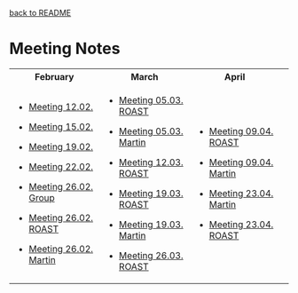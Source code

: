 <a name="top"></a>
[back to README](../README.md)
# Meeting Notes

<table>
<tr><th style='text-align:center'>
February 
</th><th style='text-align:center'> 
March
</th><th style='text-align:center'>
April
</th><th style='text-align:center'>

<tr><td>

- [Meeting 12.02.](meetingnotes/meeting12_02.md)

- [Meeting 15.02.](meetingnotes/meeting15_02.md)

- [Meeting 19.02.](meetingnotes/meeting19_02.md)

- [Meeting 22.02.](meetingnotes/meeting22_02.md)

- [Meeting 26.02. Group](meetingnotes/meeting26_02group.md)

- [Meeting 26.02. ROAST](meetingnotes/meeting26_02roast.md)

- [Meeting 26.02. Martin](meetingnotes/meeting26_02martin.md)

</td><td>
  
- [Meeting 05.03. ROAST](meetingnotes/meeting05_03roast.md)

- [Meeting 05.03. Martin](meetingnotes/meeting05_03martin.md)

- [Meeting 12.03. ROAST](meetingnotes/meeting12_03roast.md)

- [Meeting 19.03. ROAST](meetingnotes/meeting19_03roast.md)

- [Meeting 19.03. Martin](meetingnotes/meeting19_03martin.md)

- [Meeting 26.03. ROAST](meetingnotes/meeting26_03roast.md)

</td><td>
 
- [Meeting 09.04. ROAST](meetingnotes/meeting09_04roast.md)

- [Meeting 09.04. Martin](meetingnotes/meeting09_04martin.md)

- [Meeting 23.04. Martin](meetingnotes/meeting23_04martin.md)

- [Meeting 23.04. ROAST](meetingnotes/meeting23_04roast.md)


</td></tr> </table>